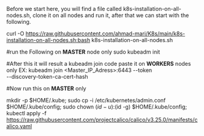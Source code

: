 Before we start here, you will find a file called k8s-installation-on-all-nodes.sh, clone it on all nodes and run it, after that we can start with the following.

curl -O https://raw.githubusercontent.com/ahmad-mari/K8s/main/k8s-installation-on-all-nodes.sh;bash k8s-installation-on-all-nodes.sh 

#run the Following on **MASTER** node only 
sudo kubeadm init

#After this it will result a kubeadm join code paste it on **WORKERS** nodes only
EX: kubeadm join <Master_IP_Adress>:6443 --token <TOKEN> \
        --discovery-token-ca-cert-hash <HASH>

#Now run this on **MASTER** only 

mkdir -p $HOME/.kube; sudo cp -i /etc/kubernetes/admin.conf $HOME/.kube/config; sudo chown $(id -u):$(id -g) $HOME/.kube/config; kubectl apply -f https://raw.githubusercontent.com/projectcalico/calico/v3.25.0/manifests/calico.yaml

